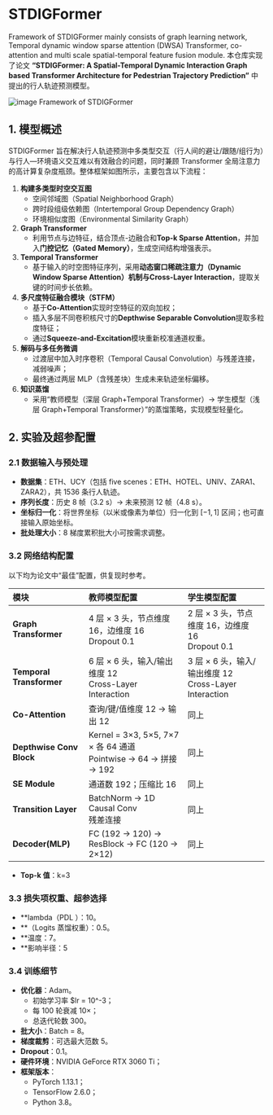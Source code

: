 # STDIGFormer
Framework of STDIGFormer mainly consists of graph learning network, Temporal dynamic window sparse attention (DWSA) Transformer, co-attention and multi scale spatial-temporal feature fusion module.
本仓库实现了论文 **“STDIGFormer: A Spatial-Temporal Dynamic Interaction Graph based Transformer Architecture for Pedestrian Trajectory Prediction”** 中提出的行人轨迹预测模型。

![image](https://github.com/user-attachments/assets/1efc270f-4ab8-4e4c-b03b-eb5ab4c612b6)
Framework of STDIGFormer

## 1. 模型概述

STDIGFormer 旨在解决行人轨迹预测中多类型交互（行人间的避让/跟随/组行为）与行人—环境语义交互难以有效融合的问题，同时兼顾 Transformer 全局注意力的高计算复杂度瓶颈。整体框架如图所示，主要包含以下流程：

1. **构建多类型时空交互图**  
   - 空间邻域图（Spatial Neighborhood Graph）  
   - 跨时段组级依赖图（Intertemporal Group Dependency Graph）  
   - 环境相似度图（Environmental Similarity Graph）  
2. **Graph Transformer**  
   - 利用节点与边特征，结合顶点-边融合和**Top-k Sparse Attention**，并加入**门控记忆（Gated Memory）**，生成空间结构增强表示。  
3. **Temporal Transformer**  
   - 基于输入的时空图特征序列，采用**动态窗口稀疏注意力（Dynamic Window Sparse Attention）**机制与**Cross-Layer Interaction**，提取关键的时间步长依赖。  
4. **多尺度特征融合模块（STFM）**  
   - 基于**Co-Attention**实现时空特征的双向加权；  
   - 插入多层不同卷积核尺寸的**Depthwise Separable Convolution**提取多粒度特征；  
   - 通过**Squeeze-and-Excitation**模块重新校准通道权重。  
5. **解码与多任务微调**  
   - 过渡层中加入时序卷积（Temporal Causal Convolution）与残差连接，减弱噪声；  
   - 最终通过两层 MLP（含残差块）生成未来轨迹坐标偏移。  
6. **知识蒸馏**  
   - 采用“教师模型（深层 Graph+Temporal Transformer）→ 学生模型（浅层 Graph+Temporal Transformer）”的蒸馏策略，实现模型轻量化。

  ## 2. 实验及超参配置

### 2.1 数据输入与预处理

- **数据集**：ETH、UCY（包括 five scenes：ETH、HOTEL、UNIV、ZARA1、ZARA2），共 1536 条行人轨迹。  
- **序列长度**：历史 8 帧（3.2 s）→ 未来预测 12 帧（4.8 s）。  
- **坐标归一化**：将世界坐标（以米或像素为单位）归一化到 $[-1,1]$ 区间；也可直接输入原始坐标。  
- **批处理大小**：8 梯度累积批大小可按需求调整。  

### 3.2 网络结构配置

以下均为论文中“最佳”配置，供复现时参考。

| 模块                     | 教师模型配置              | 学生模型配置              |
|:-------------------------|:-------------------------|:-------------------------|
| **Graph Transformer**    | 4 层 × 3 头，节点维度 16，边维度 16<br>Dropout 0.1 | 2 层 × 3 头，节点维度 16，边维度 16<br>Dropout 0.1 |
| **Temporal Transformer** | 6 层 × 6 头，输入/输出维度 12<br>Cross-Layer Interaction | 3 层 × 6 头，输入/输出维度 12<br>Cross-Layer Interaction |
| **Co-Attention**         | 查询/键/值维度 12 → 输出 12 | 同上                       |
| **Depthwise Conv Block** | Kernel = 3×3, 5×5, 7×7 × 各 64 通道<br>Pointwise → 64 → 拼接 → 192  | 同上                       |
| **SE Module**            | 通道数 192；压缩比 $16$    | 同上                       |
| **Transition Layer**     | BatchNorm → 1D Causal Conv<br>残差连接 | 同上                       |
| **Decoder(MLP)**         | FC (192 → 120) → ResBlock → FC (120 → 2×12) | 同上                       |

- **Top-k 值**：k=3

### 3.3 损失项权重、超参选择

- **lambda（PDL ）：10。  
- **（Logits 蒸馏权重）：0.5。  
- **温度：7。  
- **影响半径：5

### 3.4 训练细节

- **优化器**：Adam。  
  - 初始学习率 $lr = 10^-3；  
  - 每 100 轮衰减 10×；  
  - 总迭代轮数 300。  
- **批大小**：Batch = 8。  
- **梯度裁剪**：可选最大范数 5。  
- **Dropout**：0.1。  
- **硬件环境**：NVIDIA GeForce RTX 3060 Ti；  
- **框架版本**：  
  - PyTorch 1.13.1；  
  - TensorFlow 2.6.0；  
  - Python 3.8。  
